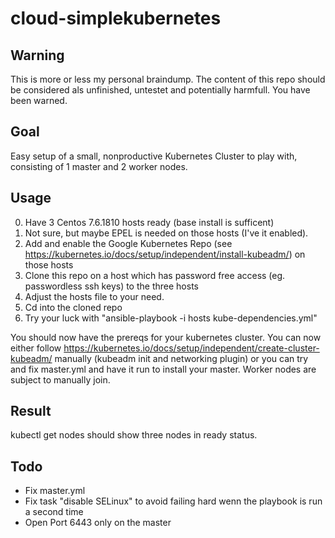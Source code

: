 # cloud-simplekubernetes

## Warning
This is more or less my personal braindump. The content of this repo should be considered als unfinished, untestet and potentially harmfull. You have been warned.

## Goal
Easy setup of a small, nonproductive Kubernetes Cluster to play with, consisting of 1 master and 2 worker nodes.

## Usage
0. Have 3 Centos 7.6.1810 hosts ready (base install is sufficent)
1. Not sure, but maybe EPEL is needed on those hosts (I've it enabled).
2. Add and enable the Google Kubernetes Repo (see https://kubernetes.io/docs/setup/independent/install-kubeadm/) on those hosts
3. Clone this repo on a host which has password free access (eg. passwordless ssh keys) to the three hosts
4. Adjust the hosts file to your need.
5. Cd into the cloned repo
6. Try your luck with "ansible-playbook -i hosts kube-dependencies.yml"

You should now have the prereqs for your kubernetes cluster. You can now either follow https://kubernetes.io/docs/setup/independent/create-cluster-kubeadm/ manually (kubeadm init and networking plugin) or you can try and fix master.yml and have it run to install your master. Worker nodes are subject to manually join.

## Result
kubectl get nodes should show three nodes in ready status.

## Todo
- Fix master.yml
- Fix task "disable SELinux" to avoid failing hard wenn the playbook is run a second time
- Open Port 6443 only on the master
